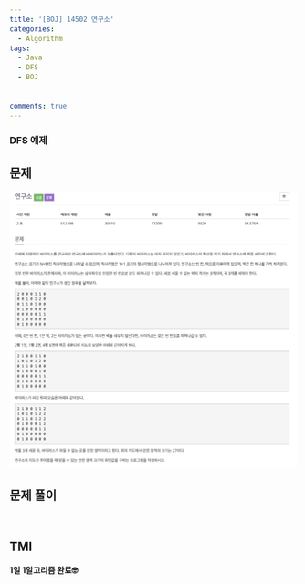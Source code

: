```yaml
---
title: '[BOJ] 14502 연구소'
categories:
  - Algorithm
tags:
  - Java
  - DFS
  - BOJ


comments: true 
---
```

### DFS 예제

## 문제
 <a href="/assets/images/BOJ14502.png"><img src="/assets/images/BOJ14502.png"></a>
 <br/>

## 문제 풀이
<script src="https://gist.github.com/kyeahen/a01bd8645c1facf35ac0264abed6102b.js"></script>
<br/>

## TMI

**1일 1알고리즘 완료🤓**


